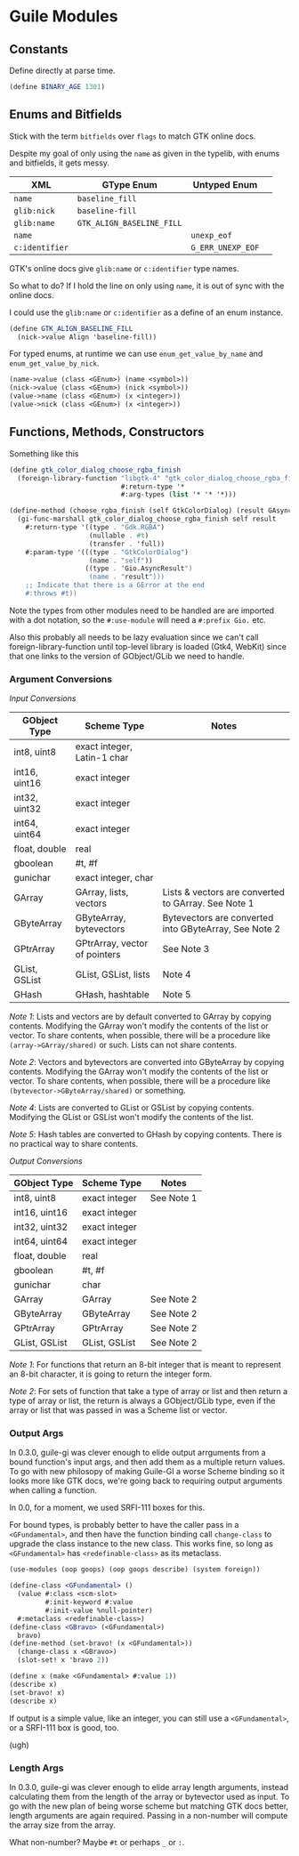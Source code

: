 # Guile Modules

## Constants
Define directly at parse time.

```Scheme
(define BINARY_AGE 1301)
```

## Enums and Bitfields

Stick with the term `bitfields` over `flags` to match GTK online docs.

Despite my goal of only using the `name` as given in the typelib,
with enums and bitfields, it gets messy.

| XML            | GType Enum                | Untyped Enum      |   |
|----------------|---------------------------|-------------------|---|
| `name`         | `baseline_fill`           |                   |   |
| `glib:nick`    | `baseline-fill`           |                   |   |
| `glib:name`    | `GTK_ALIGN_BASELINE_FILL` |                   |   | 
| `name`         |                           | `unexp_eof`       |   |
| `c:identifier` |                           | `G_ERR_UNEXP_EOF` |   | 

GTK's online docs give `glib:name` or `c:identifier` type names.

So what to do? If I hold the line on only using `name`, it is out of
sync with the online docs.

I could use the `glib:name` or `c:identifier` as a define of an enum
instance.

```Scheme
(define GTK_ALIGN_BASELINE_FILL
  (nick->value Align 'baseline-fill))
```

For typed enums, at runtime we can use `enum_get_value_by_name` and `enum_get_value_by_nick`.

```Scheme
(name->value (class <GEnum>) (name <symbol>))
(nick->value (class <GEnum>) (nick <symbol>))
(value->name (class <GEnum>) (x <integer>))
(value->nick (class <GEnum>) (x <integer>))
```

## Functions, Methods, Constructors

Something like this
```Scheme
(define gtk_color_dialog_choose_rgba_finish
  (foreign-library-function "libgtk-4" "gtk_color_dialog_choose_rgba_finish"
                            #:return-type '*
                            #:arg-types (list '* '* '*)))

(define-method (choose_rgba_finish (self GtkColorDialog) (result GAsyncResult))
  (gi-func-marshall gtk_color_dialog_choose_rgba_finish self result
    #:return-type '((type . "Gdk.RGBA")
                    (nullable . #t)
                    (transfer . 'full))
    #:param-type '(((type . "GtkColorDialog")
                    (name . "self"))
                   ((type . 'Gio.AsyncResult")
                    (name . "result")))
    ;; Indicate that there is a GError at the end
    #:throws #t))
```

Note the types from other modules need to be handled are
are imported with a dot notation, so the `#:use-module`
will need a `#:prefix Gio.` etc.

Also this
probably all needs to be lazy evaluation since we can't call
foreign-library-function until top-level library is loaded (Gtk4,
WebKit) since that one links to the version of GObject/GLib we
need to handle.

### Argument Conversions

*Input Conversions*

| GObject Type | Scheme Type                 | Notes |
|---------------|-----------------------------|--------|
| int8, uint8   | exact integer, Latin-1 char |         |
| int16, uint16 | exact integer              |         |
| int32, uint32 | exact integer              |         |
| int64, uint64 | exact integer              |         |
| float, double | real                       |         |
| gboolean      | #t, #f                     |         |
| gunichar      | exact integer, char        |         |
| GArray        | GArray, lists, vectors     | Lists & vectors are converted to GArray. See Note 1 |
| GByteArray    | GByteArray, bytevectors    | Bytevectors are converted into GByteArray, See Note 2 |
| GPtrArray     | GPtrArray, vector of pointers | See Note 3 |
| GList, GSList | GList, GSList, lists       | Note 4 |
| GHash         | GHash, hashtable           | Note 5 |

*Note 1*: Lists and vectors are by default converted to GArray by copying contents.
Modifying the GArray won't modify the contents of the list or vector.
To share contents, when possible, there will be a procedure like `(array->GArray/shared)` or such.
Lists can not share contents.

*Note 2*: Vectors and bytevectors are converted into GByteArray by copying contents.
Modifying the GArray won't modify the contents of the list or vector.
To share contents, when possible, there will be a procedure like `(bytevector->GByteArray/shared)` or something.

*Note 4*: Lists are converted to GList or GSList by copying contents.
Modifying the GList or GSList won't modify the contents of the list.

*Note 5*: Hash tables are converted to GHash by copying contents.
There is no practical way to share contents.

*Output Conversions*

| GObject Type | Scheme Type                 | Notes |
|---------------|-----------------------------|--------|
| int8, uint8   | exact integer              | See Note 1 |
| int16, uint16 | exact integer              |         |
| int32, uint32 | exact integer              |         |
| int64, uint64 | exact integer              |         |
| float, double | real                       |         |
| gboolean      | #t, #f                     |         |
| gunichar      | char                       |         |
| GArray        | GArray                     | See Note 2 |
| GByteArray    | GByteArray                 | See Note 2 |
| GPtrArray     | GPtrArray                  | See Note 2 |
| GList, GSList | GList, GSList              | See Note 2  |

*Note 1*: For functions that return an 8-bit integer that is meant to represent
an 8-bit character, it is going to return the integer form.

*Note 2*: For sets of function that take a type of array or list and then
return a type of array or list, the return is always a GObject/GLib type,
even if the array or list that was passed in was a Scheme list or vector.

### Output Args

In 0.3.0, guile-gi was clever enough to elide output arrguments
from a bound function's input args, and then add them as a multiple
return values.  To go with new philosopy of making Guile-GI
a worse Scheme binding so it looks more like GTK docs, we're going
back to requiring output arguments when calling
a function.

In 0.0, for a moment, we used SRFI-111 boxes for this.

For bound types, is probably better to
have the caller pass in a `<GFundamental>`, and then have the
function binding call `change-class` to upgrade the class instance
to the new class.  This works fine, so long as `<GFundamental>`
has `<redefinable-class>` as its metaclass.

```Scheme
(use-modules (oop goops) (oop goops describe) (system foreign))

(define-class <GFundamental> ()
  (value #:class <scm-slot>
         #:init-keyword #:value
         #:init-value %null-pointer)
  #:metaclass <redefinable-class>)
(define-class <GBravo> (<GFundamental>)
  bravo)
(define-method (set-bravo! (x <GFundamental>))
  (change-class x <GBravo>)
  (slot-set! x 'bravo 2))

(define x (make <GFundamental> #:value 1))
(describe x)
(set-bravo! x)
(describe x)
```

If output is a simple value, like an integer, you can still
use a `<GFundamental>`, or a SRFI-111 box is good, too.

(ugh)

### Length Args

In 0.3.0, guile-gi was clever enough to elide array length
arguments, instead calculating them from the length of the
array or bytevector used as input.  To go with the new plan
of being worse scheme but matching GTK docs better, length
arguments are again required. Passing in a non-number
will compute the array size from the array.

What non-number? Maybe `#t` or perhaps `_` or `:`.
